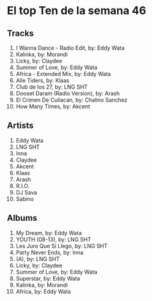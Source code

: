 # El top Ten de la semana 46

## Tracks
1. I Wanna Dance - Radio Edit, by: Eddy Wata
1. Kalinka, by: Morandi
1. Licky, by: Claydee
1. Summer of Love, by: Eddy Wata
1. Africa - Extended Mix, by: Eddy Wata
1. Alle Tiders, by: Klaas
1. Club de los 27, by: LNG SHT
1. Dooset Daram (Radio Version), by: Arash
1. El Crimen De Culiacan, by: Chalino Sanchez
1. How Many Times, by: Akcent

## Artists
1. Eddy Wata
1. LNG SHT
1. Inna
1. Claydee
1. Akcent
1. Klaas
1. Arash
1. R.I.O.
1. DJ Sava
1. Sabino

## Albums
1. My Dream, by: Eddy Wata
1. YOUTH (08-13), by: LNG SHT
1. Les Juro Que Sí Llego, by: LNG SHT
1. Party Never Ends, by: Inna
1. (A), by: LNG SHT
1. Licky, by: Claydee
1. Summer of Love, by: Eddy Wata
1. Superstar, by: Eddy Wata
1. Kalinka, by: Morandi
1. Africa, by: Eddy Wata
